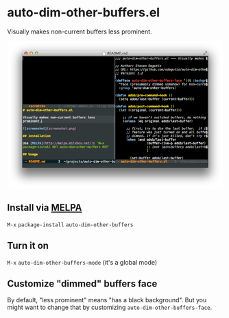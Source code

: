 # auto-dim-other-buffers.el

Visually makes non-current buffers less prominent.

![screenshot](screenshot.png)

## Install via [MELPA](http://melpa.milkbox.net/)

`M-x` `package-install` `auto-dim-other-buffers`

## Turn it on

`M-x` `auto-dim-other-buffers-mode` (it's a global mode)

## Customize "dimmed" buffers face

By default, "less prominent" means "has a black background". But you might want to change that by customizing `auto-dim-other-buffers-face`.
